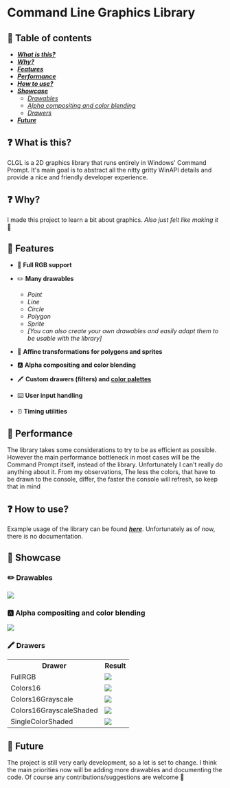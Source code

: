 # Command Line Graphics Library

## 📃 Table of contents

- ***[What is this?](##❓-What-is-this?)***
- ***[Why?](##❓-Why?)***
- ***[Features](##🤩-Features)***
- ***[Performance](##💪-Performance)***
- ***[How to use?](##❓-How-to-use?)***
- ***[Showcase](##🌟Showcase)***
    - *[Drawables](###✏️-Drawables)*
    - *[Alpha compositing and color blending](###🅰️-Alpha-compositing-and-color-blending)*
    - *[Drawers](###🖍️-Drawers)*
- ***[Future](##🤖-Future)***

## ❓ What is this?

CLGL is a 2D graphics library that runs entirely in Windows' Command Prompt. It's main goal is to abstract all the nitty gritty WinAPI details and provide a nice and friendly developer experience.

## ❓ Why?

I made this project to learn a bit about graphics. *Also just felt like making it* 💅

## 🤩 Features

* 🌈 **Full RGB support**

* ✏️ **Many drawables**

    - *Point*
    - *Line*
    - *Circle*
    - *Polygon*
    - *Sprite*
    - *[You can also create your own drawables and easily adapt them to be usable with the library]*

* 🔄️ **Affine transformations for polygons and sprites**

* 🅰️ **Alpha compositing and color blending**

* 🖍️ **Custom drawers (filters) and [color palettes](tools/color_mappings_creator/README.md)**

* ⌨️ **User input handling**

* ⏰ **Timing utilities**

## 💪 Performance

The library takes some considerations to try to be as efficient as possible. However the main performance bottleneck in most cases will be the Command Prompt itself, instead of the library. Unfortunately I can't really do anything about it. From my observations, The less the colors, that have to be drawn to the console, differ, the faster the console will refresh, so keep that in mind

## ❓ How to use?

Example usage of the library can be found ***[here](clgl/examples)***. Unfortunately as of now, there is no documentation.

## 🌟 Showcase

### ✏️ Drawables
![](misc/drawables.gif)

### 🅰️ Alpha compositing and color blending
![](misc/color_blending.gif)

### 🖍️ Drawers

<table style="width: 100%; align: center;">
  <tr>
    <th>Drawer</th>
    <th>Result</th>
  </tr>
  <tr>
    <td>FullRGB</td>
    <td><img src="misc/full_rgb.png"></td>
  </tr>
  <tr>
    <td>Colors16</td>
    <td><img src="misc/16_colors.png"></td>
  </tr>
  <tr>
    <td>Colors16Grayscale</td>
    <td><img src="misc/16_colors_grayscale.png"></td>
  </tr>
  <tr>
    <td>Colors16GrayscaleShaded</td>
    <td><img src="misc/16_colors_grayscale_shaded.png"></td>
  </tr>
  <tr>
    <td>SingleColorShaded</td>
    <td><img src="misc/single_color_shaded.png"></td>
  </tr>
</table>

## 🤖 Future

The project is still very early development, so a lot is set to change. I think the main priorities now will be adding more drawables and documenting the code. Of course any contributions/suggestions are welcome 🥰